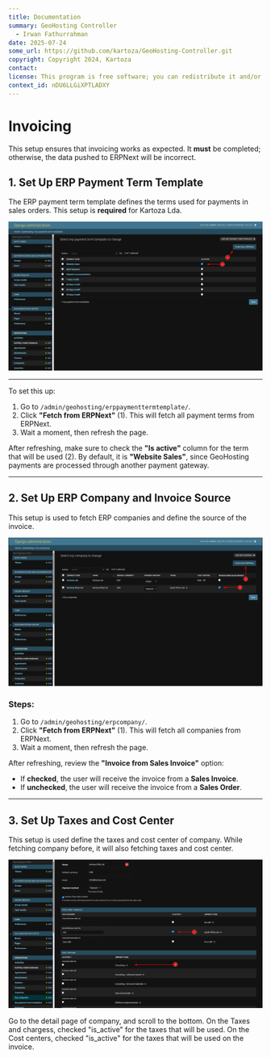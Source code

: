 ```yaml
---
title: Documentation
summary: GeoHosting Controller
  - Irwan Fathurrahman
date: 2025-07-24
some_url: https://github.com/kartoza/GeoHosting-Controller.git
copyright: Copyright 2024, Kartoza
contact:
license: This program is free software; you can redistribute it and/or modify it under the terms of the GNU Affero General Public License as published by the Free Software Foundation; either version 3 of the License, or (at your option) any later version.
context_id: nDU6LLGiXPTLADXY
---
```


# Invoicing

This setup ensures that invoicing works as expected. It **must** be completed;
otherwise, the data pushed to ERPNext will be incorrect.

## 1. Set Up ERP Payment Term Template

The ERP payment term template defines the terms used for payments in sales
orders.
This setup is **required** for Kartoza Lda.

![ERP Payment Term Template Setup](img/invoicing-1.png)

---

To set this up:

1. Go to `/admin/geohosting/erppaymenttermtemplate/`.
2. Click **"Fetch from ERPNext"** (1). This will fetch all payment terms from
   ERPNext.
3. Wait a moment, then refresh the page.

After refreshing, make sure to check the **"Is active"** column for the term
that will be used (2).
By default, it is **"Website Sales"**, since GeoHosting payments are processed
through another payment gateway.

---

## 2. Set Up ERP Company and Invoice Source

This setup is used to fetch ERP companies and define the source of the invoice.

![Set Up Company and Invoice Source](img/invoicing-2.png)

### Steps:

1. Go to `/admin/geohosting/erpcompany/`.
2. Click **"Fetch from ERPNext"** (1). This will fetch all companies from
   ERPNext.
3. Wait a moment, then refresh the page.

After refreshing, review the **"Invoice from Sales Invoice"** option:

* If **checked**, the user will receive the invoice from a **Sales Invoice**.
* If **unchecked**, the user will receive the invoice from a **Sales Order**.

---

## 3. Set Up Taxes and Cost Center

This setup is used define the taxes and cost center of company.
While fetching company before, it will also fetching taxes and cost center.

![Set Up Company and Invoice Source](img/invoicing-3.png)

Go to the detail page of company, and scroll to the bottom.
On the Taxes and chargess, checked "is_active" for the taxes that will be used.
On the Cost centers, checked "is_active" for the taxes that will be used on the
invoice.